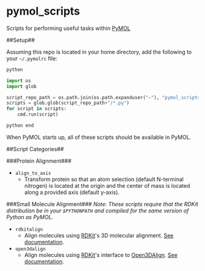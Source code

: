 # pymol_scripts
Scripts for performing useful tasks within [PyMOL](https://www.pymol.org/ "PyMOL")

##Setup##

Assuming this repo is located in your home directory, add the following to your `~/.pymolrc` file:

```python
python

import os
import glob

script_repo_path = os.path.join(os.path.expanduser("~"), "pymol_scripts")
scripts = glob.glob(script_repo_path+"/*.py")
for script in scripts:
    cmd.run(script)

python end
```

When PyMOL starts up, all of these scripts should be available in PyMOL.

##Script Categories##

###Protein Alignment###
- `align_to_axis`
    + Transform protein so that an atom selection (default N-terminal nitrogen) is located at the origin and the center of mass is located along a provided axis (default y-axis).

###Small Molecule Alignment###
_Note: These scripts require that the RDKit distribution be in your `$PYTHONPATH` and compiled for the same version of Python as PyMOL._
- `rdkitalign`
    + Align molecules using [RDKit](rdkit.org "RDKit")'s 3D molecular alignment. [See documentation](http://www.rdkit.org/Python_Docs/rdkit.Chem.rdMolAlign-module.html#AlignMol "RDKit AlignMol Documentation").
- `open3dalign`
    + Align molecules using [RDKit](rdkit.org "RDKit")'s interface to [Open3DAlign](http://open3dalign.sourceforge.net/ "Open3DAlign"). [See documentation](http://www.rdkit.org/Python_Docs/rdkit.Chem.rdMolAlign-module.html#GetO3A "RDKit GetO3A Documentation").
